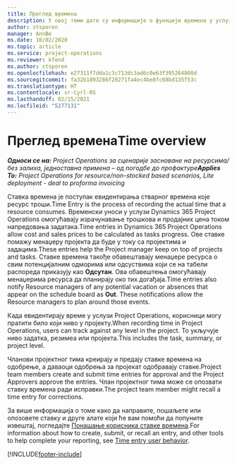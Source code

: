 ```yaml
---
title: Преглед времена
description: У овој теми дате су информације о функцији времена у услузи Dynamics 365 Project Operations.
author: stsporen
manager: AnnBe
ms.date: 10/02/2020
ms.topic: article
ms.service: project-operations
ms.reviewer: kfend
ms.author: stsporen
ms.openlocfilehash: e27311f7dda1c3c713dc3ad6c0e63f395264808d
ms.sourcegitcommit: fa32b1893286f20271fa4ec4be8fc68bd135f53c
ms.translationtype: HT
ms.contentlocale: sr-Cyrl-RS
ms.lasthandoff: 02/15/2021
ms.locfileid: "5277131"
---
```

# <a name="time-overview"></a><span data-ttu-id="9d807-103">Преглед времена</span><span class="sxs-lookup"><span data-stu-id="9d807-103">Time overview</span></span>

<span data-ttu-id="9d807-104">_**Односи се на:** Project Operations за сценарије засноване на ресурсима/без залиха, једноставна примена – од погодбе до профактуре_</span><span class="sxs-lookup"><span data-stu-id="9d807-104">_**Applies To:** Project Operations for resource/non-stocked based scenarios, Lite deployment - deal to proforma invoicing_</span></span>

<span data-ttu-id="9d807-105">Ставка времена је поступак евидентирања стварног времена које ресурс троши.</span><span class="sxs-lookup"><span data-stu-id="9d807-105">Time Entry is the process of recording the actual time that a resource consumes.</span></span> <span data-ttu-id="9d807-106">Временски уноси у услузи Dynamics 365 Project Operations омогућавају израчунавање трошкова и продајних цена током напредовања задатака.</span><span class="sxs-lookup"><span data-stu-id="9d807-106">Time entries in Dynamics 365 Project Operations allow cost and sales prices to be calculated as tasks progress.</span></span> <span data-ttu-id="9d807-107">Ове ставке помажу менаџеру пројекта да буде у току са пројектима и задацима.</span><span class="sxs-lookup"><span data-stu-id="9d807-107">These entries help the Project manager keep on top of projects and tasks.</span></span> <span data-ttu-id="9d807-108">Ставке времена такође обавештавају менаџере ресурса о свим потенцијалним одморима или одсуствима који се на табели распореда приказују као **Одсутан**. Ова обавештења омогућавају менаџерима ресурса да планирају око тих догађаја.</span><span class="sxs-lookup"><span data-stu-id="9d807-108">Time entries also notify Resource managers of any potential vacation or absences that appear on the schedule board as **Out**. These notifications allow the Resource managers to plan around those events.</span></span>

<span data-ttu-id="9d807-109">Када евидентирају време у услузи Project Operations, корисници могу пратити било који ниво у пројекту.</span><span class="sxs-lookup"><span data-stu-id="9d807-109">When recording time in Project Operations, users can track against any level in the project.</span></span> <span data-ttu-id="9d807-110">То укључује ниво задатка, резимеа или пројекта.</span><span class="sxs-lookup"><span data-stu-id="9d807-110">This includes the task, summary, or project level.</span></span>

<span data-ttu-id="9d807-111">Чланови пројектног тима креирају и предају ставке времена на одобрење, а даваоци одобрења за пројекат одобравају ставке.</span><span class="sxs-lookup"><span data-stu-id="9d807-111">Project team members create and submit time entries for approval and the Project Approvers approve the entries.</span></span> <span data-ttu-id="9d807-112">Члан пројектног тима може се опозвати ставку времена ради исправки.</span><span class="sxs-lookup"><span data-stu-id="9d807-112">The project team member might recall a time entry for corrections.</span></span>

<span data-ttu-id="9d807-113">За више информација о томе како да направите, пошаљете или опозовете ставку и друге алате који ће вам помоћи да попуните извештај, погледајте [Понашање корисника ставке времена](ui-behavior-time.md).</span><span class="sxs-lookup"><span data-stu-id="9d807-113">For information about how to create, submit, or recall an entry, and other tools to help complete your reporting, see [Time entry user behavior](ui-behavior-time.md).</span></span>



[!INCLUDE[footer-include](../includes/footer-banner.md)]
